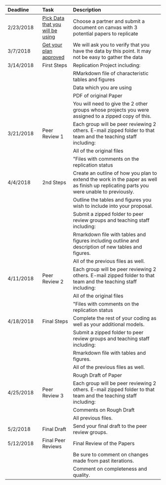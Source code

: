         
<table>
<colgroup>
    <col width="15%" />
    <col width="15%" />
    <col width="50%" />
    </colgroup>

<thead>
<tr class="header">
<th align="left">Deadline</th>
<th align="left">Task</th>
<th align="left">Description</th>
</tr>
</thead>
<tbody>
<tr class="odd">
<td align="left">2/23/2018</td>
<td align="left"><a href="#pick-a-paper-or-data-that-you-will-be-using">Pick Data that you will be using</a></td>
<td align="left">Choose a partner and submit a document on canvas with 3 potential papers to replicate</td>
</tr>
<tr class="even">
<td align="left">3/7/2018</td>
<td align="left"><a href="#get-data-and-have-plan-approved">Get your plan approved</a></td>
<td align="left">We will ask you to verify that you have the data by this point. It may not be easy to gather the data</td>
</tr>
<tr class="odd">
<td align="left">3/14/2018</td>
<td align="left">First Steps</td>
<td align="left">Replication Project including:</td>
</tr>
<tr class="even">
<td align="left"></td>
<td align="left"></td>
<td align="left">RMarkdown file of characteristic tables and figures</td>
</tr>
<tr class="odd">
<td align="left"></td>
<td align="left"></td>
<td align="left">Data which you are using</td>
</tr>
<tr class="even">
<td align="left"></td>
<td align="left"></td>
<td align="left">PDF of original Paper</td>
</tr>
<tr class="odd">
<td align="left"></td>
<td align="left"></td>
<td align="left">You will need to give the 2 other groups whose projects you were assigned to a zipped copy of this.</td>
</tr>
<tr class="even">
<td align="left">3/21/2018</td>
<td align="left">Peer Review 1</td>
<td align="left">Each group will be peer reviewing 2 others. E-mail zipped folder to that team and the teaching staff including:</td>
</tr>
<tr class="odd">
<td align="left"></td>
<td align="left"></td>
<td align="left">All of the original files</td>
</tr>
<tr class="even">
<td align="left"></td>
<td align="left"></td>
<td align="left">&quot;Files with comments on the replication status</td>
</tr>
<tr class="odd">
<td align="left">4/4/2018</td>
<td align="left">2nd Steps</td>
<td align="left">Create an outline of how you plan to extend the work in the paper as well as finish up replicating parts you were unable to previously.</td>
</tr>
<tr class="even">
<td align="left"></td>
<td align="left"></td>
<td align="left">Outline the tables and figures you wish to include into your proposal.</td>
</tr>
<tr class="odd">
<td align="left"></td>
<td align="left"></td>
<td align="left">Submit a zipped folder to peer review groups and teaching staff including:</td>
</tr>
<tr class="even">
<td align="left"></td>
<td align="left"></td>
<td align="left">Rmarkdown file with tables and figures including outline and description of new tables and figures.</td>
</tr>
<tr class="odd">
<td align="left"></td>
<td align="left"></td>
<td align="left">All of the previous files as well.</td>
</tr>
<tr class="even">
<td align="left">4/11/2018</td>
<td align="left">Peer Review 2</td>
<td align="left">Each group will be peer reviewing 2 others. E-mail zipped folder to that team and the teaching staff including:</td>
</tr>
<tr class="odd">
<td align="left"></td>
<td align="left"></td>
<td align="left">All of the original files</td>
</tr>
<tr class="even">
<td align="left"></td>
<td align="left"></td>
<td align="left">&quot;Files with comments on the replication status</td>
</tr>
<tr class="odd">
<td align="left">4/18/2018</td>
<td align="left">Final Steps</td>
<td align="left">Complete the rest of your coding as well as your additional models.</td>
</tr>
<tr class="even">
<td align="left"></td>
<td align="left"></td>
<td align="left">Submit a zipped folder to peer review groups and teaching staff including:</td>
</tr>
<tr class="odd">
<td align="left"></td>
<td align="left"></td>
<td align="left">Rmarkdown file with tables and figures.</td>
</tr>
<tr class="even">
<td align="left"></td>
<td align="left"></td>
<td align="left">All of the previous files as well.</td>
</tr>
<tr class="odd">
<td align="left"></td>
<td align="left"></td>
<td align="left">Rough Draft of Paper</td>
</tr>
<tr class="even">
<td align="left">4/25/2018</td>
<td align="left">Peer Review 3</td>
<td align="left">Each group will be peer reviewing 2 others. E-mail zipped folder to that team and the teaching staff including:</td>
</tr>
<tr class="odd">
<td align="left"></td>
<td align="left"></td>
<td align="left">Comments on Rough Draft</td>
</tr>
<tr class="even">
<td align="left"></td>
<td align="left"></td>
<td align="left">All previous files.</td>
</tr>
<tr class="odd">
<td align="left">5/2/2018</td>
<td align="left">Final Draft</td>
<td align="left">Send your final draft to the peer review groups.</td>
</tr>
<tr class="even">
<td align="left">5/12/2018</td>
<td align="left">Final Peer Reviews</td>
<td align="left">Final Review of the Papers</td>
</tr>
<tr class="odd">
<td align="left"></td>
<td align="left"></td>
<td align="left">Be sure to comment on changes made from past iterations.</td>
</tr>
<tr class="even">
<td align="left"></td>
<td align="left"></td>
<td align="left">Comment on completeness and quality.</td>
</tr>
</tbody>
</table>
